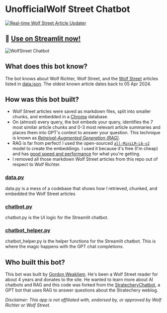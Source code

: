 # UnofficialWolf Street Chatbot
[![Real-time Wolf Street Article Updater](https://github.com/benfwalla/BenThompsonChatbot/actions/workflows/check_for_latest_articles.yml/badge.svg?event=schedule)](https://github.com/benfwalla/BenThompsonChatbot/actions/workflows/check_for_latest_articles.yml)

## 🎈 [Use on Streamlit now!](https://unofficial-wolfstreet-chatbot.streamlit.app/)
![WolfStreet Chatbot](img/WolfStreet%20Chatbot%20_%20Streamlit.jpeg)

## What does this bot know?
The bot knows about Wolf Richter, Wolf Street, and the [Wolf Street](https://wolfstreet.com/) articles listed in [data.json](data.json). 
The oldest known article dates back to 05 Apr 2024.

## How was this bot built?
- Wolf Street articles were saved as markdown files, split into smaller chunks, and embedded in a [Chroma](https://www.trychroma.com/) database.
- On (almost) every query, the bot embeds your query, identifies the 7 most similar article chunks and 0-3 most relevant article summaries and places them into GPT's context to answer your question. This technique is known as *[Retreival-Augmented Generation (RAG)](https://stackoverflow.blog/2023/10/18/retrieval-augmented-generation-keeping-llms-relevant-and-current/)*.
- RAG is far from perfect! I used the open-sourced [`all-MiniLM-L6-v2`](https://huggingface.co/sentence-transformers/all-MiniLM-L6-v2) model to create the embeddings. I used it because it's free (I'm cheap) and has [good speed and performance](https://huggingface.co/blog/mteb) for what you're getting.
- I removed all those markdown Wolf Street articles from this repo out of respect to Wolf Richter.

### [data.py](data.py)
data.py is a mess of a codebase that shows how I retrieved, chunked, and embedded the Wolf Street articles

### [chatbot.py](chatbot.py)
chatbot.py is the UI logic for the Streamlit chatbot.

### [chatbot_helper.py](chatbot_helper.py)
chatbot_helper.py is the helper functions for the Streamlit chatbot. This is where the magic happens with the GPT chat completions.

## Who built this bot?
This bot was built by [Gordon Weakliem](https://github.com/gweakliem). He's been a Wolf Street reader for about 4 years and donates to the site. He wanted to learn more about AI chatbots and RAG and this code was forked from the [StratecheryChatbot](https://unofficial-stratechery-chatbot.streamlit.app/), a GPT bot that uses RAG to answer questions about the Stratechery weblog.

_Disclaimer: This app is not affiliated with, endorsed by, or approved by Wolf Richter or Wolf Street._